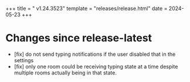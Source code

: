 +++
title = " v1.24.3523"
template = "releases/release.html"
date = 2024-05-23
+++

# Changes since release-latest 
- [fix] do not send typing notifications if the user disabled that in the settings
- [fix] only one room could be receiving typing state at a time despite multiple rooms actually being in that state.

